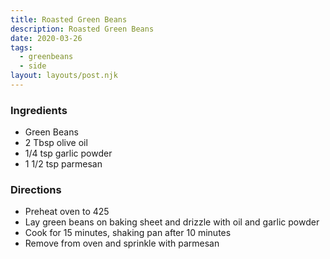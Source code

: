 ```yaml
---
title: Roasted Green Beans
description: Roasted Green Beans
date: 2020-03-26
tags:
  - greenbeans
  - side
layout: layouts/post.njk
---
```


### Ingredients

- Green Beans
- 2 Tbsp olive oil
- 1/4 tsp garlic powder
- 1 1/2 tsp parmesan

### Directions

- Preheat oven to 425
- Lay green beans on baking sheet and drizzle with oil and garlic powder
- Cook for 15 minutes, shaking pan after 10 minutes
- Remove from oven and sprinkle with parmesan
